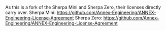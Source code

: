 As this is a fork of the Sherpa Mini and Sherpa Zero, their licenses directly carry over.
Sherpa Mini: https://github.com/Annex-Engineering/ANNEX-Engineering-License-Agreement
Sherpa Zero: https://github.com/Annex-Engineering/ANNEX-Engineering-License-Agreement